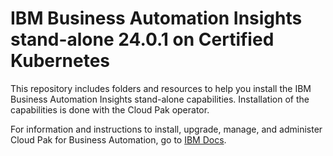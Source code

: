 # IBM Business Automation Insights stand-alone 24.0.1 on Certified Kubernetes

This repository includes folders and resources to help you install the IBM Business Automation Insights stand-alone capabilities. Installation of the capabilities is done with the Cloud Pak operator.

For information and instructions to install, upgrade, manage, and administer Cloud Pak for Business Automation, go to [IBM Docs](https://www.ibm.com/docs/en/cloud-paks/cp-biz-automation/24.0.1?topic=ipd-installing-stand-alone-business-automation-insights-production-deployment).
